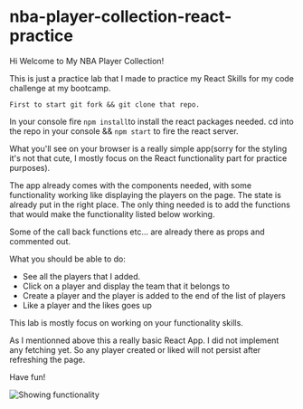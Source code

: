 # nba-player-collection-react-practice

Hi Welcome to My NBA Player Collection!

This is just a practice lab that I made to practice my React Skills for my code challenge at my bootcamp.

```First to start git fork && git clone that repo.```

In your console fire `npm install`to install the react packages needed. cd into the repo in your console && `npm start` to fire the react server.

What you'll see on your browser is a really simple app(sorry for the styling it's not that cute, I mostly focus on the React functionality part for practice purposes).

The app already comes with the components needed, with some functionality working like displaying the players on the page. The state is already put in the right place. The only thing needed is to add the functions that would make the functionality listed below working.

Some of the call back functions etc... are already there as props and commented out.

What you should be able to do:
- See all the players that I added.
- Click on a player and display the team that it belongs to
- Create a player and the player is added to the end of the list of players
- Like a player and the likes goes up

This lab is mostly focus on working on your functionality skills.

As I mentionned above this a really basic React App. I did not implement any fetching yet. So any player created or liked will not persist after refreshing the page.


Have fun!

![Showing functionality](screenshot.png)
